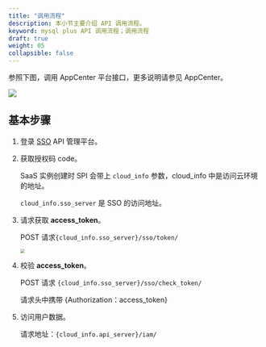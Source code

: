```yaml
---
title: "调用流程"
description: 本小节主要介绍 API 调用流程。 
keyword: mysql plus API 调用流程；调用流程
draft: true
weight: 05
collapsible: false
---
```


参照下图，调用 AppCenter 平台接口，更多说明请参见 AppCenter。

<img src="/appcenter/dev-platform/_images/um_spi_call.png">

## 基本步骤

1. 登录 [SSO](https://account.qingcloud.com/sso/oauth2) API 管理平台。
2. 获取授权码 code。

   SaaS 实例创建时 SPI 会带上 `cloud_info` 参数，cloud_info 中是访问云环境的地址。

   `cloud_info.sso_server` 是 SSO 的访问地址。

3. 请求获取 **access_token**。

   POST 请求`{cloud_info.sso_server}/sso/token/`

   <img src="/appcenter/dev-platform/_images/um_spi_token.png" style="zoom:50%;" />

4. 校验 **access_token**。

   POST 请求 `{cloud_info.sso_server}/sso/check_token/` 

   请求头中携带 {Authorization：access_token}

5. 访问用户数据。

   请求地址：`{cloud_info.api_server}/iam/` 